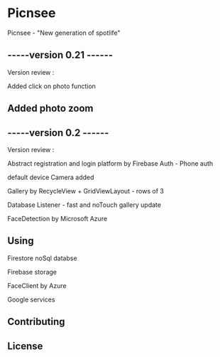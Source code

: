 # Picnsee

Picnsee - "New generation of spotlife"

## -----version 0.21 ------
Version review :

Added click on photo function

Added photo zoom
---

## -----version 0.2 ------

Version review :

Abstract registration and login platform by Firebase Auth - Phone auth

default device Camera added

Gallery by RecycleView + GridViewLayout - rows of 3

Database Listener - fast and noTouch gallery update

FaceDetection by Microsoft Azure

## Using

Firestore noSql databse

Firebase storage

FaceClient by Azure

Google services


## Contributing


## License
